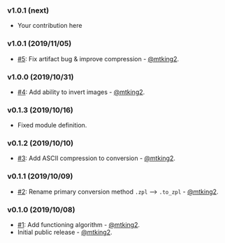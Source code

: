 ### v1.0.1 (next)

* Your contribution here

### v1.0.1 (2019/11/05)

* [#5](https://github.com/mtking2/img2zpl/pull/5): Fix artifact bug & improve compression - [@mtking2](https://github.com/mtking2).

### v1.0.0 (2019/10/31)

* [#4](https://github.com/mtking2/img2zpl/pull/4): Add ability to invert images - [@mtking2](https://github.com/mtking2).

### v0.1.3 (2019/10/16)

* Fixed module definition.

### v0.1.2 (2019/10/10)

* [#3](https://github.com/mtking2/img2zpl/pull/3): Add ASCII compression to conversion - [@mtking2](https://github.com/mtking2).

### v0.1.1 (2019/10/09)

* [#2](https://github.com/mtking2/img2zpl/pull/2): Rename primary conversion method `.zpl` --> `.to_zpl` - [@mtking2](https://github.com/mtking2).

### v0.1.0 (2019/10/08)
* [#1](https://github.com/mtking2/img2zpl/pull/1): Add functioning algorithm - [@mtking2](https://github.com/mtking2).
* Initial public release - [@mtking2](https://github.com/mtking2).
